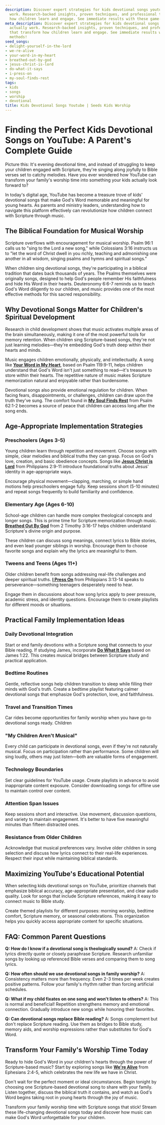 ```yaml
---
description: Discover expert strategies for kids devotional songs youtube that actually
  work. Research-backed insights, proven techniques, and professional tips that transform
  how children learn and engage. See immediate results with these game-changing methods!
meta_description: Discover expert strategies for kids devotional songs youtube that
  actually work. Research-backed insights, proven techniques, and professional tips
  that transform how children learn and engage. See immediate results with these game-changing
  methods!
seed_songs:
- delight-yourself-in-the-lord
- we-re-alive
- your-word-in-my-heart
- breathed-out-by-god
- jesus-christ-is-lord
- do-what-it-says
- i-press-on
- my-soul-finds-rest
tags:
- kids
- songs
- worship
- devotional
title: Kids Devotional Songs Youtube | Seeds Kids Worship
---
```

# Finding the Perfect Kids Devotional Songs on YouTube: A Parent's Complete Guide

Picture this: It's evening devotional time, and instead of struggling to keep your children engaged with Scripture, they're singing along joyfully to Bible verses set to catchy melodies. Have you ever wondered how YouTube can transform your family's worship time into something your kids actually look forward to?

In today's digital age, YouTube has become a treasure trove of kids' devotional songs that make God's Word memorable and meaningful for young hearts. As parents and ministry leaders, understanding how to navigate this platform effectively can revolutionize how children connect with Scripture through music.

## The Biblical Foundation for Musical Worship

Scripture overflows with encouragement for musical worship. Psalm 96:1 calls us to "sing to the Lord a new song," while Colossians 3:16 instructs us to "let the word of Christ dwell in you richly, teaching and admonishing one another in all wisdom, singing psalms and hymns and spiritual songs."

When children sing devotional songs, they're participating in a biblical tradition that dates back thousands of years. The Psalms themselves were originally songs, designed to help God's people remember His faithfulness and hide His Word in their hearts. Deuteronomy 6:6-7 reminds us to teach God's Word diligently to our children, and music provides one of the most effective methods for this sacred responsibility.

## Why Devotional Songs Matter for Children's Spiritual Development

Research in child development shows that music activates multiple areas of the brain simultaneously, making it one of the most powerful tools for memory retention. When children sing Scripture-based songs, they're not just learning melodies—they're embedding God's truth deep within their hearts and minds.

Music engages children emotionally, physically, and intellectually. A song like **[Your Word in My Heart](https://seedskidsworship.com/product/your-word-in-my-heart-psalm-1199-11-2/)**, based on Psalm 119:9-11, helps children understand that God's Word isn't just something to read—it's treasure to store within their hearts. The repetitive nature of music makes Scripture memorization natural and enjoyable rather than burdensome.

Devotional songs also provide emotional regulation for children. When facing fears, disappointments, or challenges, children can draw upon the truth they've sung. The comfort found in **[My Soul Finds Rest](https://seedskidsworship.com/product/my-soul-finds-rest-psalm-621-2/)** from Psalm 62:1-2 becomes a source of peace that children can access long after the song ends.

## Age-Appropriate Implementation Strategies

### Preschoolers (Ages 3-5)
Young children learn through repetition and movement. Choose songs with simple, clear melodies and biblical truths they can grasp. Focus on God's love, creation, and basic obedience concepts. Songs like **[Jesus Christ is Lord](https://seedskidsworship.com/product/jesus-christ-is-lord-philippians-29-11-4/)** from Philippians 2:9-11 introduce foundational truths about Jesus' identity in age-appropriate ways.

Encourage physical movement—clapping, marching, or simple hand motions help preschoolers engage fully. Keep sessions short (5-10 minutes) and repeat songs frequently to build familiarity and confidence.

### Elementary Age (Ages 6-10)
School-age children can handle more complex theological concepts and longer songs. This is prime time for Scripture memorization through music. **[Breathed Out By God](https://seedskidsworship.com/product/trust-vol-11-releases-april-10-2018/)** from 2 Timothy 3:16-17 helps children understand Scripture's divine origin and purpose.

These children can discuss song meanings, connect lyrics to Bible stories, and even lead younger siblings in worship. Encourage them to choose favorite songs and explain why the lyrics are meaningful to them.

### Tweens and Teens (Ages 11+)
Older children benefit from songs addressing real-life challenges and deeper spiritual truths. **[I Press On](https://seedskidsworship.com/product/i-press-on-philippians-313-14/)** from Philippians 3:13-14 speaks to perseverance—something teenagers desperately need to hear.

Engage them in discussions about how song lyrics apply to peer pressure, academic stress, and identity questions. Encourage them to create playlists for different moods or situations.

## Practical Family Implementation Ideas

### Daily Devotional Integration
Start or end family devotions with a Scripture song that connects to your Bible reading. If studying James, incorporate **[Do What It Says](https://seedskidsworship.com/product/do-what-it-says-james-122-2/)** based on James 1:22. This creates musical bridges between Scripture study and practical application.

### Bedtime Routines
Gentle, reflective songs help children transition to sleep while filling their minds with God's truth. Create a bedtime playlist featuring calmer devotional songs that emphasize God's protection, love, and faithfulness.

### Travel and Transition Times
Car rides become opportunities for family worship when you have go-to devotional songs ready. Children

### "My Children Aren't Musical"
Every child can participate in devotional songs, even if they're not naturally musical. Focus on participation rather than performance. Some children will sing loudly, others may just listen—both are valuable forms of engagement.

### Technology Boundaries
Set clear guidelines for YouTube usage. Create playlists in advance to avoid inappropriate content exposure. Consider downloading songs for offline use to maintain control over content.

### Attention Span Issues
Keep sessions short and interactive. Use movement, discussion questions, and variety to maintain engagement. It's better to have five meaningful minutes than fifteen distracted ones.

### Resistance from Older Children
Acknowledge that musical preferences vary. Involve older children in song selection and discuss how lyrics connect to their real-life experiences. Respect their input while maintaining biblical standards.

## Maximizing YouTube's Educational Potential

When selecting kids devotional songs on YouTube, prioritize channels that emphasize biblical accuracy, age-appropriate presentation, and clear audio quality. Look for songs that include Scripture references, making it easy to connect music to Bible study.

Create themed playlists for different purposes: morning worship, bedtime comfort, Scripture memory, or seasonal celebrations. This organization helps you quickly access appropriate content for specific situations.

## FAQ: Common Parent Questions

**Q: How do I know if a devotional song is theologically sound?**
A: Check if lyrics directly quote or closely paraphrase Scripture. Research unfamiliar songs by looking up referenced Bible verses and comparing them to song lyrics.

**Q: How often should we use devotional songs in family worship?**
A: Consistency matters more than frequency. Even 2-3 times per week creates positive patterns. Follow your family's rhythm rather than forcing artificial schedules.

**Q: What if my child fixates on one song and won't listen to others?**
A: This is normal and beneficial! Repetition strengthens memory and emotional connection. Gradually introduce new songs while honoring their favorites.

**Q: Can devotional songs replace Bible reading?**
A: Songs complement but don't replace Scripture reading. Use them as bridges to Bible study, memory aids, and worship expressions rather than substitutes for God's Word.

## Transform Your Family's Worship Time Today

Ready to hide God's Word in your children's hearts through the power of Scripture-based music? Start by exploring songs like **[We're Alive](https://seedskidsworship.com/product/were-alive-ephesians-24-5-2/)** from Ephesians 2:4-5, which celebrates the new life we have in Christ.

Don't wait for the perfect moment or ideal circumstances. Begin tonight by choosing one Scripture-based devotional song to share with your family. Listen together, discuss the biblical truth it contains, and watch as God's Word begins taking root in young hearts through the joy of music.

Transform your family worship time with Scripture songs that stick! Stream these life-changing devotional songs today and discover how music can make God's Word unforgettable for your children.

<script type="application/ld+json">
{
  "@context": "https://schema.org",
  "@type": "Article",
  "headline": "Kids Devotional Songs Youtube",
  "author": {
    "@type": "Organization",
    "name": "Seeds Kids Worship"
  },
  "publisher": {
    "@type": "Organization",
    "name": "Seeds Kids Worship",
    "logo": {
      "@type": "ImageObject",
      "url": "https://seedskidsworship.com/logo.png"
    }
  },
  "datePublished": "2025-09-05T11:34:46.992904",
  "dateModified": "2025-09-05T11:34:46.992931",
  "description": "Discover expert strategies for kids devotional songs youtube that actually work. Research-backed insights, proven techniques, and professional tips that transfo",
  "mainEntityOfPage": {
    "@type": "WebPage",
    "@id": "https://seedskidsworship.com/activities/kids-devotional-songs-youtube/"
  }
}
</script>

<script type="application/ld+json">
{
  "@context": "https://schema.org",
  "@type": "Product",
  "name": "Delight Yourself In The Lord",
  "description": "Scripture-based worship song from Psalm 37:4-6 teaching children to delight in the Lord and commit their way to Him. Designed for children's ministry and family worship helping kids memorize God's Word through engaging music and worship.",
  "url": "https://seedskidsworship.com/product/seeds-of-purpose-vol-4/",
  "brand": {
    "@type": "Brand",
    "name": "Seeds Kids Worship"
  },
  "category": "Children's Christian Music",
  "album": "Seeds of Purpose"
}
</script>

<script type="application/ld+json">
{
  "@context": "https://schema.org",
  "@type": "Product",
  "name": "We're Alive",
  "description": "Life song celebrating being made alive in Christ from Ephesians 2:
